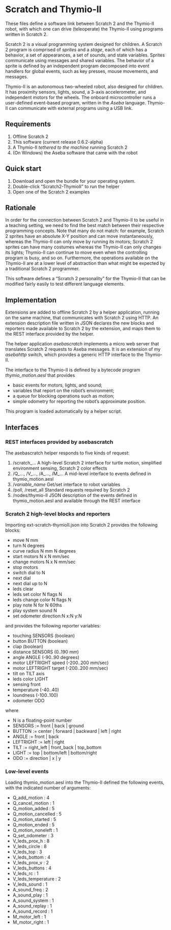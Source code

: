 # Scratch and Thymio-II

These files define a software link between Scratch 2 and the Thymio-II robot, with which one can drive (teleoperate) the Thymio-II using programs written in Scratch 2.

Scratch 2 is a visual programming system designed for children. A Scratch 2 program is comprised of _sprites_ and a _stage_, each of which has a behavior, a set of appearances, a set of sounds, and state variables. Sprites communicate using messages and shared variables. The behavior of a sprite is defined by an independent program decomposed into event handlers for global events, such as key presses, mouse movements, and messages.

Thymio-II is an autonomous two-wheeled robot, also designed for children. It has proximity sensors, lights, sound, a 3-axis accelerometer, and independent motors for the wheels. The onboard microcontroller runs a user-defined event-based program, written in the _Aseba_ language. Thymio-II can communicate with external programs using a USB link.

## Requirements

1. Offline Scratch 2
2. This software (current release 0.6.2-alpha)
3. A Thymio-II *tethered to the machine* running Scratch 2
4. (On Windows) the Aseba software that came with the robot

## Quick start

1. Download and open the bundle for your operating system.
2. Double-click “Scratch2-ThymioII” to run the helper
3. Open one of the Scratch 2 examples

## Rationale

In order for the connection between Scratch 2 and Thymio-II to be useful in a teaching setting, we need to find the best match between their respective programming concepts. Note that many do not match: for example, Scratch 2 sprites have an absolute X-Y position and can move instantaneously, whereas the Thymio-II can only move by running its motors; Scratch 2 sprites can have many costumes whereas the Thymio-II can only changes its lights; Thymio-II can continue to move even when the controlling program is busy, and so on. Furthermore, the operations available on the Thymio-II are at a lower level of abstraction than what might be expected by a traditional Scratch 2 programmer.

This software defines a “Scratch 2 personality” for the Thymio-II that can be modified fairly easily to test different language elements.

## Implementation

Extensions are added to offline Scratch 2 by a helper application, running on the same machine, that communicates with Scratch 2 using HTTP. An extension description file written in JSON declares the new blocks and reporters made available to Scratch 2 by the extension, and maps them to the REST interface provided by the helper.

The helper application *asebascratch* implements a micro web server that translates Scratch 2 requests to Aseba messages. It is an extension of my *asebahttp* switch, which provides a generic HTTP interface to the Thymio-II.

The interface to the Thymio-II is defined by a bytecode program *thymio_motion.aesl* that provides
- basic events for motors, lights, and sound;
- variables that report on the robot’s environment;
- a queue for blocking operations such as motion;
- simple odometry for reporting the robot’s approximate position.

This program is loaded automatically by a helper script.

## Interfaces

### REST interfaces provided by asebascratch

The asebascratch helper responds to five kinds of request:
1. /scratch_…
A high-level Scratch 2 interface for turtle motion, simplified environment sensing, Scratch 2 color effects 
2. /Q_…, /V_…, /A_…, /M_…
A mid-level interface to events defined in thymio_motion.aesl
3. /_variable_name_
Get/set interface to robot variables
4. /poll, /reset_all
Standard requests required by Scratch 2
5. /nodes/thymio-II
JSON description of the events defined in thymio_motion.aesl and available through the REST interface

### Scratch 2 high-level blocks and reporters

Importing ext-scratch-thymioII.json into Scratch 2 provides the following blocks:
- move N mm
- turn N degrees
- curve radius N mm N degrees
- start motors N x N mm/sec
- change motors N x N mm/sec
- stop motors
- switch dial to N
- next dial
- next dial up to N
- leds clear
- leds set color N flags N
- leds change color N flags N
- play note N for N 60ths
- play system sound N
- set odometer direction:N x:N y:N

and provides the following reporter variables:
- touching SENSORS (boolean)
- button BUTTON (boolean)
- clap (boolean)
- distance SENSORS (0..190 mm)
- angle ANGLE (-90..90 degrees)
- motor LEFTRIGHT speed (-200..200 mm/sec)
- motor LEFTRIGHT target (-200..200 mm/sec)
- tilt on TILT axis
- leds color LIGHT
- sensing front
- temperature (-40..40)
- loundness (-100..100)
- odometer ODO

where
- N is a floating-point number
- SENSORS :=   front | back | ground
- BUTTON :=    center | forward | backward | left | right
- ANGLE := front | back
- LEFTRIGHT := left | right
- TILT := right_left | front_back | top_bottom
- LIGHT := top | bottom/left | bottom/right
- ODO := direction | x | y

### Low-level events

Loading thymio_motion.aesl into the Thymio-II defined the following events, with the indicated number of arguments:
- Q_add_motion : 4
- Q_cancel_motion : 1
- Q_motion_added : 5
- Q_motion_cancelled : 5
- Q_motion_started : 5
- Q_motion_ended : 5
- Q_motion_noneleft : 1
- Q_set_odometer : 3
- V_leds_prox_h : 8
- V_leds_circle : 8
- V_leds_top : 3
- V_leds_bottom : 4
- V_leds_prox_v : 2
- V_leds_buttons : 4
- V_leds_rc : 1
- V_leds_temperature : 2
- V_leds_sound : 1
- A_sound_freq : 2
- A_sound_play : 1
- A_sound_system : 1
- A_sound_replay : 1
- A_sound_record : 1
- M_motor_left : 1
- M_motor_right : 1